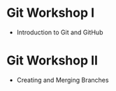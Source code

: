 # Git Workshop I
- Introduction to Git and GitHub

# Git Workshop II
- Creating and Merging Branches